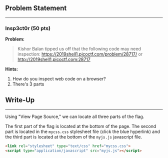 ## Problem Statement
---

### Insp3ct0r (50 pts)

**Problem:**

>Kishor Balan tipped us off that the following code may need inspection:
https://2019shell1.picoctf.com/problem/28717/ or http://2019shell1.picoctf.com:28717

**Hints:**
1. How do you inspect web code on a browser?
2. There's 3 parts

## Write-Up
---

Using "View Page Source," we can locate all three parts of the flag.

The first part of the flag is located at the bottom of the page.
The second part is located in the `mycss.css` stylesheet file (click the blue hyperlink) and the third part is located at the bottom of the `myjs.js` javascript file.

```html
<link rel="stylesheet" type="text/css" href="mycss.css">
<script type="application/javascript" src="myjs.js"></script>
```

